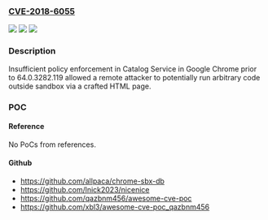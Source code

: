### [CVE-2018-6055](https://cve.mitre.org/cgi-bin/cvename.cgi?name=CVE-2018-6055)
![](https://img.shields.io/static/v1?label=Product&message=Chrome&color=blue)
![](https://img.shields.io/static/v1?label=Version&message=%3C%2064.0.3282.119%20&color=brighgreen)
![](https://img.shields.io/static/v1?label=Vulnerability&message=Insufficient%20policy%20enforcement&color=brighgreen)

### Description

Insufficient policy enforcement in Catalog Service in Google Chrome prior to 64.0.3282.119 allowed a remote attacker to potentially run arbitrary code outside sandbox via a crafted HTML page.

### POC

#### Reference
No PoCs from references.

#### Github
- https://github.com/allpaca/chrome-sbx-db
- https://github.com/lnick2023/nicenice
- https://github.com/qazbnm456/awesome-cve-poc
- https://github.com/xbl3/awesome-cve-poc_qazbnm456

